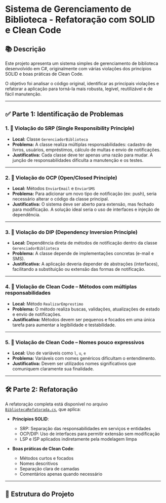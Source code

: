 # Sistema de Gerenciamento de Biblioteca - Refatoração com SOLID e Clean Code

## 📚 Descrição

Este projeto apresenta um sistema simples de gerenciamento de biblioteca desenvolvido em C#, originalmente com várias violações dos princípios SOLID e boas práticas de Clean Code.

O objetivo foi analisar o código original, identificar as principais violações e refatorar a aplicação para torná-la mais robusta, legível, reutilizável e de fácil manutenção.

---

## ✅ Parte 1: Identificação de Problemas

### 1. 🔧 Violação do **SRP (Single Responsibility Principle)**
- **Local:** Classe `GerenciadorBiblioteca`
- **Problema:** A classe realiza múltiplas responsabilidades: cadastro de livros, usuários, empréstimos, cálculo de multas e envio de notificações.
- **Justificativa:** Cada classe deve ter apenas uma razão para mudar. A junção de responsabilidades dificulta a manutenção e os testes.

---

### 2. 🔧 Violação do **OCP (Open/Closed Principle)**
- **Local:** Métodos `EnviarEmail` e `EnviarSMS`
- **Problema:** Para adicionar um novo tipo de notificação (ex: push), seria necessário alterar o código da classe principal.
- **Justificativa:** O sistema deve ser aberto para extensão, mas fechado para modificação. A solução ideal seria o uso de interfaces e injeção de dependência.

---

### 3. 🔧 Violação do **DIP (Dependency Inversion Principle)**
- **Local:** Dependência direta de métodos de notificação dentro da classe `GerenciadorBiblioteca`
- **Problema:** A classe depende de implementações concretas (e-mail e SMS).
- **Justificativa:** A aplicação deveria depender de abstrações (interfaces), facilitando a substituição ou extensão das formas de notificação.

---

### 4. 🔧 Violação de Clean Code – **Métodos com múltiplas responsabilidades**
- **Local:** Método `RealizarEmprestimo`
- **Problema:** O método realiza buscas, validações, atualizações de estado e envio de notificações.
- **Justificativa:** Métodos devem ser pequenos e focados em uma única tarefa para aumentar a legibilidade e testabilidade.

---

### 5. 🔧 Violação de Clean Code – **Nomes pouco expressivos**
- **Local:** Uso de variáveis como `l`, `u`, `e`
- **Problema:** Variáveis com nomes genéricos dificultam o entendimento.
- **Justificativa:** Devem ser utilizados nomes significativos que comuniquem claramente sua finalidade.

---

## 🛠️ Parte 2: Refatoração

A refatoração completa está disponível no arquivo [`BibliotecaRefatorada.cs`](./BibliotecaRefatorada.cs), que aplica:

- **Princípios SOLID**:
  - SRP: Separação das responsabilidades em serviços e entidades
  - OCP/DIP: Uso de interfaces para permitir extensão sem modificação
  - LSP e ISP aplicados indiretamente pela modelagem limpa

- **Boas práticas de Clean Code**:
  - Métodos curtos e focados
  - Nomes descritivos
  - Separação clara de camadas
  - Comentários apenas quando necessário

---

## 📁 Estrutura do Projeto

